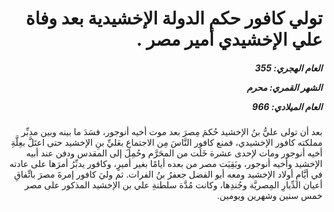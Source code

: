 <h1 dir="rtl">تولي كافور حكم الدولة الإخشيدية بعد وفاة علي الإخشيدي أمير مصر .</h1>

<h5 dir="rtl">العام الهجري:  355

الشهر القمري: محرم

العام الميلادي: 966</h5>

<p dir="rtl">بعد أن تولى عليُّ بنُ الإخشيد حُكمَ مِصرَ بعد موت أخيه أنوجور، فسَدَ ما بينه وبين مدبِّر مملكته كافور الإخشيدي، فمنع كافور النَّاسَ مِن الاجتماعِ بعَليِّ بنِ الإخشيد حتى اعتَلَّ بعِلَّةِ أخيه أنوجور ومات لإحدى عشرة خَلَت من المحَرَّم وحُمِلَ إلى المقدس ودفن عند أبيه الإخشيد وأخيه أنوجور، وبَقِيَت مصر من بعده أيامًا بغير أميرٍ، وكافور يدبِّرُ أمرَها على عادته في أيَّامِ أولاد الإخشيد ومعه أبو الفضل جعفرُ بنُ الفرات. ثم وليَ كافور إمرةَ مصرَ باتِّفاقِ أعيان الدِّيارِ المِصريَّة وجُندِها، وكانت مُدَّة سلطنةِ علي بن الإخشيد المذكور على مصر خمس سنين وشهرين ويومين.</p></br>
